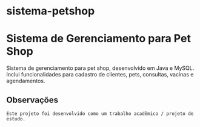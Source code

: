 # sistema-petshop
# Sistema de Gerenciamento para Pet Shop   
  Sistema de gerenciamento para pet shop, desenvolvido em Java e MySQL. Inclui funcionalidades para cadastro de clientes, pets, consultas, vacinas e agendamentos.  
  ## Observações    
    Este projeto foi desenvolvido como um trabalho acadêmico / projeto de estudo.
